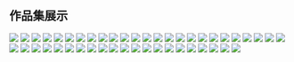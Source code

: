## 作品集展示


![](https://github.com/Wennonah/Wennonah.github.io/raw/master/images/1.jpg)
![](https://github.com/Wennonah/Wennonah.github.io/raw/master/images/2.jpg)
![](https://github.com/Wennonah/Wennonah.github.io/raw/master/images/3.jpg)
![](https://github.com/Wennonah/Wennonah.github.io/raw/master/images/4.jpg)
![](https://github.com/Wennonah/Wennonah.github.io/raw/master/images/5.jpg)
![](https://github.com/Wennonah/Wennonah.github.io/raw/master/images/6.jpg)
![](https://github.com/Wennonah/Wennonah.github.io/raw/master/images/7.jpg)
![](https://github.com/Wennonah/Wennonah.github.io/raw/master/images/8.jpg)
![](https://github.com/Wennonah/Wennonah.github.io/raw/master/images/9.jpg)
![](https://github.com/Wennonah/Wennonah.github.io/raw/master/images/10.jpg)
![](https://github.com/Wennonah/Wennonah.github.io/raw/master/images/11.jpg)
![](https://github.com/Wennonah/Wennonah.github.io/raw/master/images/12.jpg)
![](https://github.com/Wennonah/Wennonah.github.io/raw/master/images/13.jpg)
![](https://github.com/Wennonah/Wennonah.github.io/raw/master/images/14.jpg)
![](https://github.com/Wennonah/Wennonah.github.io/raw/master/images/15.jpg)
![](https://github.com/Wennonah/Wennonah.github.io/raw/master/images/16.jpg)
![](https://github.com/Wennonah/Wennonah.github.io/raw/master/images/17.jpg)
![](https://github.com/Wennonah/Wennonah.github.io/raw/master/images/18.jpg)
![](https://github.com/Wennonah/Wennonah.github.io/raw/master/images/19.jpg)
![](https://github.com/Wennonah/Wennonah.github.io/raw/master/images/20.jpg)
![](https://github.com/Wennonah/Wennonah.github.io/raw/master/images/21.jpg)
![](https://github.com/Wennonah/Wennonah.github.io/raw/master/images/22.jpg)
![](https://github.com/Wennonah/Wennonah.github.io/raw/master/images/23.jpg)
![](https://github.com/Wennonah/Wennonah.github.io/raw/master/images/24.jpg)
![](https://github.com/Wennonah/Wennonah.github.io/raw/master/images/25.jpg)
![](https://github.com/Wennonah/Wennonah.github.io/raw/master/images/26.jpg)
![](https://github.com/Wennonah/Wennonah.github.io/raw/master/images/27.jpg)
![](https://github.com/Wennonah/Wennonah.github.io/raw/master/images/28.jpg)
![](https://github.com/Wennonah/Wennonah.github.io/raw/master/images/29.jpg)
![](https://github.com/Wennonah/Wennonah.github.io/raw/master/images/30.jpg)
![](https://github.com/Wennonah/Wennonah.github.io/raw/master/images/31.jpg)
![](https://github.com/Wennonah/Wennonah.github.io/raw/master/images/32.jpg)
![](https://github.com/Wennonah/Wennonah.github.io/raw/master/images/33.jpg)
![](https://github.com/Wennonah/Wennonah.github.io/raw/master/images/34.jpg)
![](https://github.com/Wennonah/Wennonah.github.io/raw/master/images/35.jpg)
![](https://github.com/Wennonah/Wennonah.github.io/raw/master/images/36.jpg)
![](https://github.com/Wennonah/Wennonah.github.io/raw/master/images/37.jpg)
![](https://github.com/Wennonah/Wennonah.github.io/raw/master/images/38.jpg)
![](https://github.com/Wennonah/Wennonah.github.io/raw/master/images/39.jpg)
![](https://github.com/Wennonah/Wennonah.github.io/raw/master/images/40.jpg)
![](https://github.com/Wennonah/Wennonah.github.io/raw/master/images/41.jpg)
![](https://github.com/Wennonah/Wennonah.github.io/raw/master/images/42.jpg)
![](https://github.com/Wennonah/Wennonah.github.io/raw/master/images/43.jpg)
![](https://github.com/Wennonah/Wennonah.github.io/raw/master/images/44.jpg)
![](https://github.com/Wennonah/Wennonah.github.io/raw/master/images/45.jpg)
![](https://github.com/Wennonah/Wennonah.github.io/raw/master/images/46.jpg)
